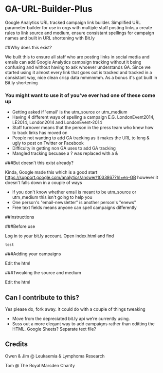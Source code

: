 # GA-URL-Builder-Plus
Google Analytics URL tracked campaign link builder. Simplified URL parameter builder for use in orgs with multiple staff posting links,u create rules to link source and medium, ensure consistant spellings for campaign names and built in URL shortening with Bit.ly

##Why does this exist?

We built this to ensure all staff who are posting links in social media and emails can add Google Analytics campaign tracking without it being confusing and without having to ask whoever understands GA. Since we started using it almost every link that goes out is tracked and tracked in a consistant way, nice clean crisp data mmmmmm. As a bonus it's got built in Bit.ly shortening

### You might want to use it of you've ever had one of these come up

- Getting asked if 'email' is the utm_source or utm_medium
- Having 4 different ways of spelling a campaign E.G. LondonEvent2014, LE2014, London2014 and LondonEvent-2014
- Staff turnover means that the person in the press team who knew how to track links has moved on
- People not wanting to add GA tracking as it makes the URL to long & ugly to post on Twitter or Facebook
- Difficulty in getting non GA uses to add GA tracking
- Mangled tracking becuase a ? was replaced with a &

###But doesn't this exist already?

Kinda, Google made this which is a good start https://support.google.com/analytics/answer/1033867?hl=en-GB however it doesn't falls down in a couple of ways

- If you don't know whether email is meant to be utm_source or utm_medium this isn't going to help you
- One person's "email-newsletter" is another person's "enews"
- Free text fields means anyone can spell campaigns differently

##Instructions

###Before use

Log in to your bit.ly account. Open index.html and find 

```
test
```

###Adding your campaigns

Edit the html

###Tweaking the source and medium

Edit the html

## Can I contribute to this?

Yes please do, fork away. It could do with a couple of things tweaking

- Move from the depreciated bit.ly api we're currently using.
- Suss out a more elegant way to add campaigns rather than editting the HTML. Google Sheets? Separate text file?

## Credits

Owen & Jim @ Leukaemia & Lymphoma Research

Tom @ The Royal Marsden Charity

